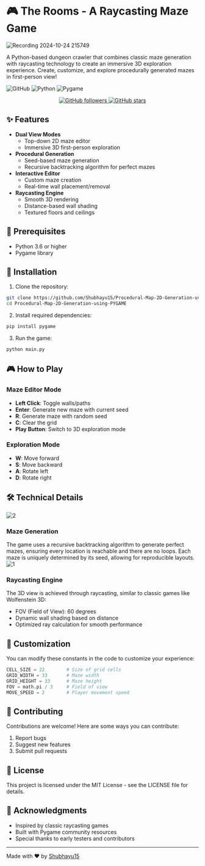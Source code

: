 # 🎮 The Rooms - A Raycasting Maze Game
![Recording 2024-10-24 215749](https://github.com/user-attachments/assets/deaf6596-2372-42b7-9774-ddd59b87f65b)

A Python-based dungeon crawler that combines classic maze generation with raycasting technology to create an immersive 3D exploration experience. Create, customize, and explore procedurally generated mazes in first-person view!

![GitHub](https://img.shields.io/badge/license-MIT-green)
![Python](https://img.shields.io/badge/python-3.6+-blue)
![Pygame](https://img.shields.io/badge/pygame-2.0+-yellow)

<p align="center">
  <a href="https://github.com/Shubhayu15">
    <img src="https://img.shields.io/github/followers/Shubhayu15?label=Follow&style=social" alt="GitHub followers">
  </a>
  <a href="https://github.com/Shubhayu15/Procedural-Map-2D-Generation-using-PYGAME">
    <img src="https://img.shields.io/github/stars/Shubhayu15/Procedural-Map-2D-Generation-using-PYGAME?style=social" alt="GitHub stars">
  </a>
</p>

## ✨ Features

- **Dual View Modes**
  - Top-down 2D maze editor
  - Immersive 3D first-person exploration
- **Procedural Generation**
  - Seed-based maze generation
  - Recursive backtracking algorithm for perfect mazes
- **Interactive Editor**
  - Custom maze creation
  - Real-time wall placement/removal
- **Raycasting Engine**
  - Smooth 3D rendering
  - Distance-based wall shading
  - Textured floors and ceilings

## 🎯 Prerequisites

- Python 3.6 or higher
- Pygame library

## 🚀 Installation

1. Clone the repository:
```bash
git clone https://github.com/Shubhayu15/Procedural-Map-2D-Generation-using-PYGAME.git
cd Procedural-Map-2D-Generation-using-PYGAME
```

2. Install required dependencies:
```bash
pip install pygame
```

3. Run the game:
```bash
python main.py
```

## 🎮 How to Play

### Maze Editor Mode
- **Left Click**: Toggle walls/paths
- **Enter**: Generate new maze with current seed
- **R**: Generate maze with random seed
- **C**: Clear the grid
- **Play Button**: Switch to 3D exploration mode

### Exploration Mode
- **W**: Move forward
- **S**: Move backward
- **A**: Rotate left
- **D**: Rotate right

## 🛠️ Technical Details
![2](https://github.com/user-attachments/assets/276a56f5-6cc3-4d4a-b4ef-ceb320b3f047)
### Maze Generation
The game uses a recursive backtracking algorithm to generate perfect mazes, ensuring every location is reachable and there are no loops. Each maze is uniquely determined by its seed, allowing for reproducible layouts.
![1](https://github.com/user-attachments/assets/e5630893-42ca-47bc-b707-9a1e4dfe7275)
### Raycasting Engine
The 3D view is achieved through raycasting, similar to classic games like Wolfenstein 3D:
- FOV (Field of View): 60 degrees
- Dynamic wall shading based on distance
- Optimized ray calculation for smooth performance

## 🎨 Customization

You can modify these constants in the code to customize your experience:

```python
CELL_SIZE = 22        # Size of grid cells
GRID_WIDTH = 33       # Maze width
GRID_HEIGHT = 33      # Maze height
FOV = math.pi / 3     # Field of view
MOVE_SPEED = 2        # Player movement speed
```

## 🤝 Contributing

Contributions are welcome! Here are some ways you can contribute:
1. Report bugs
2. Suggest new features
3. Submit pull requests

## 📝 License

This project is licensed under the MIT License - see the LICENSE file for details.

## 🙏 Acknowledgments

- Inspired by classic raycasting games
- Built with Pygame community resources
- Special thanks to early testers and contributors

---
Made with ❤️ by [Shubhayu15](https://github.com/Shubhayu15)
